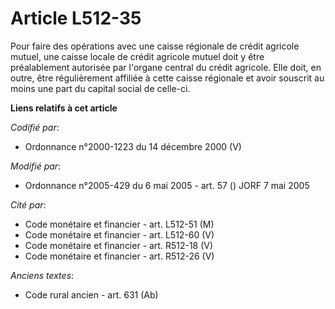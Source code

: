 # Article L512-35

Pour faire des opérations avec une caisse régionale de crédit agricole mutuel, une caisse locale de crédit agricole mutuel
doit y être préalablement autorisée par l'organe central du crédit agricole. Elle doit, en outre, être régulièrement affiliée
à cette caisse régionale et avoir souscrit au moins une part du capital social de celle-ci.

**Liens relatifs à cet article**

_Codifié par_:

  - Ordonnance n°2000-1223 du 14 décembre 2000 (V)

_Modifié par_:

  - Ordonnance n°2005-429 du 6 mai 2005 - art. 57 () JORF 7 mai 2005

_Cité par_:

  - Code monétaire et financier - art. L512-51 (M)
  - Code monétaire et financier - art. L512-60 (V)
  - Code monétaire et financier - art. R512-18 (V)
  - Code monétaire et financier - art. R512-26 (V)

_Anciens textes_:

  - Code rural ancien - art. 631 (Ab)
